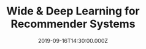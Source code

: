 ---
title: Wide & Deep Learning for Recommender Systems
date: "2019-09-16T14:30:00.000Z"
layout: post
draft: false
path: "/posts/Wide_n_Deep_Learning_for_Recommender_Systems/"
category: "Recommendation System"
tags:
  - "Recommendation"
  - "Deeplearning"
  - "Paper review"
description: "Paper review - Wide & Deep Learning for Recommender Systems(google 2016)"
---